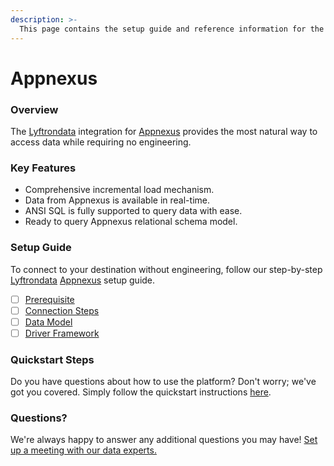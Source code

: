```yaml
---
description: >-
  This page contains the setup guide and reference information for the Appnexus source connector.
---
```


# Appnexus

### Overview

The [Lyftrondata](https://www.lyftrondata.com/) integration for [Appnexus](None) provides the most natural way to access data while requiring no engineering.

### Key Features

* Comprehensive incremental load mechanism.
* Data from Appnexus is available in real-time.&#x20;
* ANSI SQL is fully supported to query data with ease.
* Ready to query Appnexus relational schema model.

### Setup Guide

To connect to your destination without engineering, follow our step-by-step [Lyftrondata](https://www.lyftrondata.com/)  [Appnexus](None) setup guide.

* [ ] [Prerequisite](prerequisite.md)
* [ ] [Connection Steps](connection-steps.md)
* [ ] [Data Model](data-model/erd.md)
* [ ] [Driver Framework](driver-framework/)

### Quickstart Steps

Do you have questions about how to use the platform? Don't worry; we've got you covered. Simply follow the quickstart instructions [here](../README.md).

### Questions? <a href="#questions" id="questions"></a>

We're always happy to answer any additional questions you may have! [Set up a meeting with our data experts.](https://www.lyftrondata.com/book-a-meeting/)


